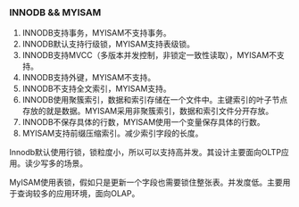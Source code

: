 ### INNODB && MYISAM

1. INNODB支持事务，MYISAM不支持事务。
2. INNODB默认支持行级锁，MYISAM支持表级锁。
3. INNODB支持MVCC（多版本并发控制，非锁定一致性读取），MYISAM不支持。
4. INNODB支持外键，MYISAM不支持。
5. INNODB不支持全文索引，MYISAM支持。
6. INNODB使用聚簇索引，数据和索引存储在一个文件中。主键索引的叶子节点存放的就是数据。MYISAM采用非聚簇索引，数据和索引文件分开存放。
7. INNODB不保存具体的行数，MYISAM使用一个变量保存具体的行数。
8. MYISAM支持前缀压缩索引。减少索引字段的长度。

Innodb默认使用行锁，锁粒度小，所以可以支持高并发。其设计主要面向OLTP应用。读少写多的场景。

MyISAM使用表锁，假如只是更新一个字段也需要锁住整张表。并发度低。主要用于查询较多的应用环境，面向OLAP。